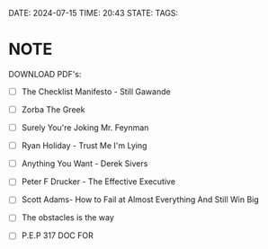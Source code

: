 DATE: 2024-07-15
TIME: 20:43
STATE: 
TAGS:

# NOTE

DOWNLOAD PDF's:

- [ ] The Checklist Manifesto - Still Gawande

- [ ] Zorba The Greek

- [ ] Surely You're Joking Mr. Feynman

- [ ] Ryan Holiday - Trust Me I'm Lying

- [ ] Anything You Want - Derek Sivers

- [ ] Peter F Drucker - The Effective Executive

- [ ] Scott Adams- How to Fail at Almost Everything And Still Win Big

- [ ] The obstacles is the way

- [ ] P.E.P 317 DOC FOR